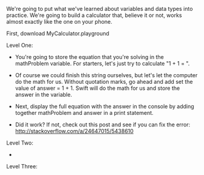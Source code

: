 We're going to put what we've learned about variables and data types into practice. We're going to build a calculator that, believe it or not, works almost exactly like the one on your phone.

First, download MyCalculator.playground

Level One:
- You're going to store the equation that you're solving in the mathProblem variable. For starters, let's just try to calculate "1 + 1 = ". 

- Of course we could finish this string ourselves, but let's let the computer do the math for us. Without quotation marks, go ahead and add set the value of answer = 1 + 1. Swift will do the math for us and store the answer in the variable.

- Next, display the full equation with the answer in the console by adding together mathProblem and answer in a print statement.

- Did it work? If not, check out this post and see if you can fix the error: 
  http://stackoverflow.com/a/24647015/5438610


Level Two:

- 


Level Three: